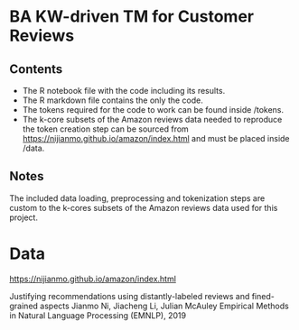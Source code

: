 # BA KW-driven TM for Customer Reviews

## Contents

- The R notebook file with the code including its results.
- The R markdown file contains the only the code.
- The tokens required for the code to work can be found inside /tokens.
- The k-core subsets of the Amazon reviews data needed to reproduce the token creation step can be sourced from https://nijianmo.github.io/amazon/index.html and must be placed inside /data.

## Notes

The included data loading, preprocessing and tokenization steps are custom to the k-cores subsets of the Amazon reviews data used for this project.

# Data

https://nijianmo.github.io/amazon/index.html

Justifying recommendations using distantly-labeled reviews and fined-grained aspects
Jianmo Ni, Jiacheng Li, Julian McAuley
Empirical Methods in Natural Language Processing (EMNLP), 2019
